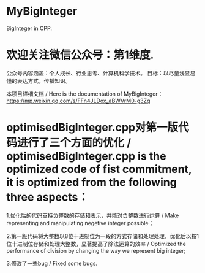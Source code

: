# MyBigInteger
BigInteger in CPP.


# 欢迎关注微信公众号：第1维度.

公众号内容涵盖：个人成长、行业思考、计算机科学技术。 目标：以尽量浅显易懂的表达方式，传播知识。

本项目详细文档 / Here is the documentation of MyBigInteger：
https://mp.weixin.qq.com/s/FFn4JLDox_aBWVrM0-g3Zg




# optimisedBigInteger.cpp对第一版代码进行了三个方面的优化 / optimisedBigInteger.cpp is the optimized code of fist commitment, it is optimized from the following three aspects：

1.优化后的代码支持负整数的存储和表示，并能对负整数进行运算 / Make representing and manipulating negetive integer possible；

2.第一版代码将大整数以8位十进制位为一段的方式存储和处理处理，优化后以按1位十进制位存储和处理大整数，显著提高了除法运算的效率 / Optimized the performance of division by changing the way we represent big integer;

3.修改了一些bug / Fixed some bugs.
